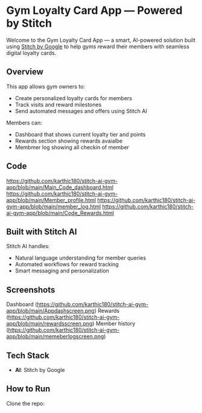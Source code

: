 #  Gym Loyalty Card App — Powered by Stitch

Welcome to the Gym Loyalty Card App — a smart, AI-powered solution built using [Stitch by Google](https://stitch.withgoogle.com/) to help gyms reward their members with seamless digital loyalty cards.

##  Overview

This app allows gym owners to:
- Create personalized loyalty cards for members
- Track visits and reward milestones
- Send automated messages and offers using Stitch AI

Members can:
- Dashboard that shows current loyalty tier and points
- Rewards section showing rewards avaialbe 
- Membmer log showing all checkin of member

## Code
https://github.com/karthic180/stitch-ai-gym-app/blob/main/Main_Code_dashboard.html
https://github.com/karthic180/stitch-ai-gym-app/blob/main/Member_profile.html
https://github.com/karthic180/stitch-ai-gym-app/blob/main/member_log.html
https://github.com/karthic180/stitch-ai-gym-app/blob/main/Code_Rewards.html

##  Built with Stitch AI

Stitch AI handles:
- Natural language understanding for member queries
- Automated workflows for reward tracking
- Smart messaging and personalization

## Screenshots
Dashboard (https://github.com/karthic180/stitch-ai-gym-app/blob/main/Appdashscreen.png)
Rewards (https://github.com/karthic180/stitch-ai-gym-app/blob/main/rewardsscreen.png)
Member history (https://github.com/karthic180/stitch-ai-gym-app/blob/main/memeberlogscreen.png)

## Tech Stack

- **AI**: Stitch by Google


##  How to Run
Clone the repo:

